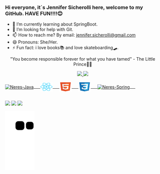 ### Hi everyone, it´s Jennifer Sicherolli here, welcome to my GitHub. HAVE FUN!!!!😊 

- 🌱 I’m currently learning about SpringBoot.
- 🤔 I’m looking for help with Git.
- 📫 How to reach me? By email: jennifer.sicherolli@gmail.com
- 😄 Pronouns: She/Her.
- ⚡ Fun fact: i love books📚 and love skateboarding🛹.

 <p align="center"> "You become responsible forever for what you have tamed" - The Little Prince🤴🦊</p>
  
  <div align="center">
  <a href="https://github.com/rafaballerini">
  <img height="180em" src="https://github-readme-stats.vercel.app/api?username=jheesicherolli&show_icons=true&theme=midnight-purple&include_all_commits=true&count_private=true"/>
  <img height="180em" src="https://github-readme-stats.vercel.app/api/top-langs/?username=jheesicherolli&layout=compact&langs_count=7&theme=midnight-purple"/>
</div>
  
  <div style="display: inline_block"><br>
 <img align="center" alt="Neres-Java" height="60" width="75" src="https://cdn.jsdelivr.net/gh/devicons/devicon/icons/java/java-plain.svg">
  &emsp;
 <img align="center" alt="React" height="30" width="40" src="https://raw.githubusercontent.com/devicons/devicon/master/icons/react/react-original.svg">
  &emsp;
 <img align="center" alt="HTML5" height="30" width="40" src="https://raw.githubusercontent.com/devicons/devicon/master/icons/html5/html5-original.svg">
  &emsp;
 <img align="center" alt="CSS3" height="30" width="40" src="https://raw.githubusercontent.com/devicons/devicon/master/icons/css3/css3-original.svg">
  &emsp;
 <img align="center" alt="Neres-Spring" height="60" width="75" src="https://cdn.jsdelivr.net/gh/devicons/devicon/icons/spring/spring-original.svg">
 &emsp;
</div>
  
  ##

   
<div> 
  <a href="https://instagram.com/jhee_sicherolli" target="_blank"><img src="https://img.shields.io/badge/-Instagram-%23E4405F?style=for-the-badge&logo=instagram&logoColor=white" target="_blank"></a>
  <a href="mailto:jennifer.sicherolli@gmail.com"><img src="https://img.shields.io/badge/Gmail-D14836?style=for-the-badge&logo=gmail&logoColor=white" target="_blank"></a>
  <a href="https://www.linkedin.com/in/jennifer-sicherolli-297215168" target="_blank"><img src="https://img.shields.io/badge/-LinkedIn-%230077B5?style=for-the-badge&logo=linkedin&logoColor=white" target="_blank"></a> 
  
   ![Snake animation](https://github.com/rafaballerini/rafaballerini/blob/output/github-contribution-grid-snake.svg)
<div>
  
